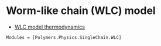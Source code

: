 # Worm-like chain (WLC) model

  * [WLC model thermodynamics](../../thermodynamics)

```@autodocs
Modules = [Polymers.Physics.SingleChain.WLC]
```

